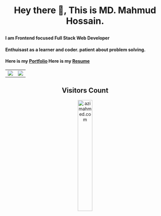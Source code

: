 # <p align="center">Hey there 👋, This is MD. Mahmud Hossain.</p>
#### I am Frontend focused Full Stack Web Developer  


#### Enthuisast as a learner and coder. patient about problem solving.

#### Here is my [Portfolio]()    Here is my [Resume]()

<table align="center">
  <tr>
    <td valign="top"><img src="https://github-readme-stats.vercel.app/api/top-langs/?username=MHossain28&layout=compact&show_icons=true&title_color=ffffff&icon_color=34abeb&text_color=daf7dc&bg_color=151515"/></td>
    <td valign="top"><img src="https://github-readme-stats.vercel.app/api?username=MHossain28&show_icons=true&title_color=ffffff&icon_color=34abeb&text_color=daf7dc&bg_color=151515"/></td>
  </tr>
</table>

<h2 align="center">Visitors Count</h2>
<p align="center">
  <img align="center" alt="azimahmed.com" width="30%" src="https://profile-counter.glitch.me/MHossain28/count.svg" />
</p>

